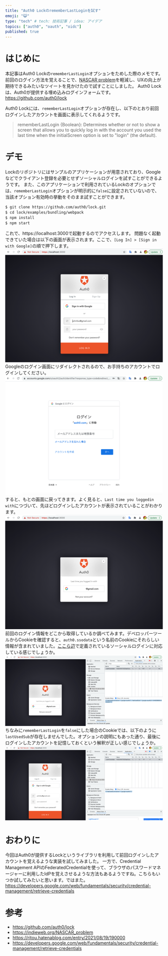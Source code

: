 ```yaml
---
title: "Auth0 LockのrememberLastLoginを試す"
emoji: "😺"
type: "tech" # tech: 技術記事 / idea: アイデア
topics: ["auth0", "oauth", "oidc"]
published: true 
---
```


# はじめに
本記事はAuth0 Lockの``rememberLastLogin``オプションをためした際のメモです。
前回のログイン方法を覚えることで、[NASCAR problem](https://indieweb.org/NASCAR_problem)を軽減し、UXの向上が期待できるみたいなツイートを見かけたので試すことにしました。
Auth0 Lockは、Auth0が提供する埋め込みログインフォームです。
https://github.com/auth0/lock

Auth0 Lockには、``rememberLastLogin``オプションが存在し、以下のとおり前回ログインしたアカウントを画面に表示してくれるようです。
> rememberLastLogin {Boolean}: Determines whether or not to show a screen that allows you to quickly log in with the account you used the last time when the initialScreen option is set to "login" (the default).

# デモ

Lockのリポジトリにはサンプルのアプリケーションが用意されており、Googleなどでクライアント登録を必要とせずソーシャルログインを試すことができるようです。
また、このアプリケーションで利用されているLockのオプションでは、``rememberLastLogin``オプションが明示的に``false``に設定されていないので、当該オプション有効時の挙動をそのまま試すことができます。
```bash
$ git clone https://github.com/auth0/lock.git
$ cd lock/examples/bundling/webpack
$ npm install
$ npm start
```
これで、https://localhost:3000で起動するのでアクセスします。
問題なく起動できていた場合は以下の画面が表示されます。ここで、``[Log In] > [Sign in with Google]``の順で押下します。
![](/images/9e79cf6524ef27/login.png)
Googleのログイン画面にリダイレクトされるので、お手持ちのアカウントでログインしてください。
![](/images/9e79cf6524ef27/google.png)
すると、もとの画面に戻ってきます。よく見ると、``Last time you loggedin with``につづいて、先ほどログインしたアカウントが表示されていることがわかります。
![](/images/9e79cf6524ef27/loggedin.png)
前回のログイン情報をどこから取得しているか調べてみます。デベロッパーツールからCookieを確認すると、``auth0.ssodata``という名前のCookieにそれらしい情報が含まれていました。[ここら辺](https://github.com/auth0/lock/blob/a30b27eee69654ecb30a023a15dc4c9dd5914c2a/src/connection/social/index.js#L7-L49)で定義されているソーシャルログインに対応している感じでしょうか。
![](/images/9e79cf6524ef27/cookie.png)
ちなみに``rememberLastLogin``を``false``にした場合のCookieでは、以下のように``lastUsedSub``が存在しませんでした。オプションの説明にもあった通り、最後にログインしたアカウントを記憶しておくという解釈が正しい感じでしょうか。
![](/images/9e79cf6524ef27/false.png)

# おわりに
今回はAuth0が提供するLockというライブラリを利用して前回ログインしたアカウントを覚えるような実装を試してみました。
一方で、Credential Management APIのFederatedCredentialを使って、ブラウザのパスワードマネージャーに利用したIdPを覚えさせるような方法もあるようですね。こちらもいつか試してみたいと思います。ではまた。
https://developers.google.com/web/fundamentals/security/credential-management/retrieve-credentials

# 参考
- https://github.com/auth0/lock
- https://indieweb.org/NASCAR_problem
- https://ritou.hatenablog.com/entry/2021/08/19/190000
- https://developers.google.com/web/fundamentals/security/credential-management/retrieve-credentials